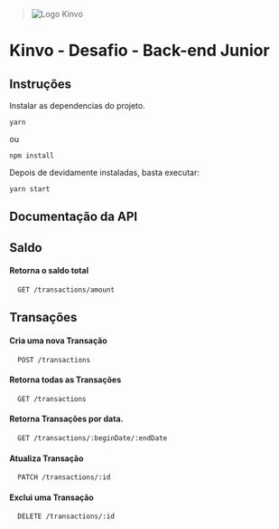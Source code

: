 > ![Logo Kinvo](https://github.com/cbfranca/kinvo-front-end-test/blob/master/logo.svg)

# Kinvo - Desafio - Back-end Junior

## Instruções

Instalar as dependencias do projeto.

```
yarn
```
ou
```
npm install
```

Depois de devidamente instaladas, basta executar:

```
yarn start
```

## Documentação da API

## Saldo

#### Retorna o saldo total

```
  GET /transactions/amount
```

## Transações

#### Cria uma nova Transação

```
  POST /transactions
```

#### Retorna todas as Transações

```
  GET /transactions
```

#### Retorna Transações por data.

```
  GET /transactions/:beginDate/:endDate
```

#### Atualiza Transação

```
  PATCH /transactions/:id
```

#### Exclui uma Transação

```
  DELETE /transactions/:id
```
